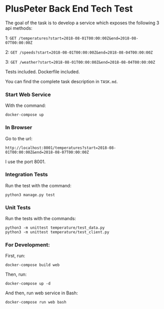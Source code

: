 # PlusPeter Back End Tech Test

The goal of the task is to develop a service which exposes the following 3 api methods:

1: `GET /temperatures?start=2018-08-01T00:00:00Z&end=2018-08-07T00:00:00Z`

2: `GET /speeds?start=2018-08-01T00:00:00Z&end=2018-08-04T00:00:00Z`

3: `GET /weather?start=2018-08-01T00:00:00Z&end=2018-08-04T00:00:00Z`

Tests included. Dockerfile included.

You can find the complete task description in `TASK.md`.

### Start Web Service

With the command:

```
docker-compose up
```

### In Browser

Go to the url:

```
http://localhost:8001/temperatures?start=2018-08-01T00:00:00Z&end=2018-08-07T00:00:00Z
```

I use the port 8001.


### Integration Tests

Run the test with the command:

```
python3 manage.py test
```

### Unit Tests

Run the tests with the commands:

```
python3 -m unittest temperature/test_data.py
python3 -m unittest temperature/test_client.py
```

### For Development:

First, run:

```
docker-compose build web
```

Then, run:

```
docker-compose up -d
```

And then, run web service in Bash:

```
docker-compose run web bash
```